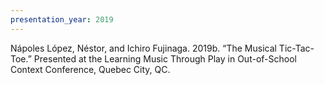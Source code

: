 ```yaml
---
presentation_year: 2019
---
```

Nápoles López, Néstor, and Ichiro Fujinaga. 2019b. “The Musical Tic-Tac-Toe.” Presented at the Learning Music Through Play in Out-of-School Context Conference, Quebec City, QC.
